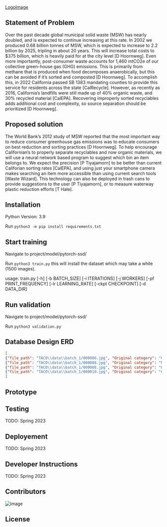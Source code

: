 [LogoImage]()
## Statement of Problem

Over the past decade global municipal solid waste (MSW) has nearly doubled, and is expected to continue increasing at this rate. In 2002 we produced 0.68 billion tonnes of MSW, which is expected to increase to 2.2 billion by 2025, tripling in about 20 years. This will increase total costs to $375 billion, which is heavily paid for at the city level [D Hoornweg]. Even more importantly, post-consumer waste accounts for 1,460 mtCO2e of our collective green-house gas (GHG) emissions. This is primarily from methane that is produced when food decomposes anaerobically, but this can be avoided if it’s sorted and composted [D Hoornweg]. To accomplish this, in 2022 California passed SB 1383 mandating counties to provide this service for residents across the state [CalRecycle]. However, as recently as 2016, California’s landfills were still made up of 40% organic waste, and 30% recycled material [CalEPA]. Recovering improperly sorted recyclables adds additional cost and complexity, so source separation should be prioritized [D Hoornweg].
  
## Proposed solution

The World Bank’s 2012 study of MSW reported that the most important way to reduce consumer greenhouse gas emissions was to educate consumers on best reduction and sorting practices [D Hoornweg]. To help encourage Californian’s to properly separate recyclables and now organic materials, we will use a neural network based program to suggest which bin an item belongs to. We expect the precision [P Tiyajamorn] to be better than current Califorian sorting rates [CalEPA], and using just your smartphone camera makes searching an item more accessible than using current search tools [Waste Wizard]. This technology can also be deployed in trash cans to provide suggestions to the user [P Tiyajamorn], or to measure waterway plastic reduction efforts [T Hale].

## Installation

Python Version: 3.9

Run ```python3 -m pip install requirements.txt```

## Start training 
Navigate to project/model/pytorch-ssd/

Run ```python3 train.py``` this will install the dataset which may take a while (1500 images).

usage: train.py [-h] [-b BATCH_SIZE] [-i ITERATIONS] [-j WORKERS] [-pf PRINT_FREQUENCY] [-lr LEARNING_RATE] [-ckpt CHECKPOINT] [-d DATA_DIR]

## Run validation
Navigate to project/model/pytorch-ssd/

Run ```python3 validation.py```

## Database Design ERD
```json
[
{"file_path": "TACO\\data\\batch_1/000006.jpg", "Original category": "Glass bottle", "New category": "Glass bottles & jars", "x": 517.0, "y": 127.0, "width": 447.0, "height": 1322.0}, 
{"file_path": "TACO\\data\\batch_1/000008.jpg", "Original category": "Meal carton", "New category": "Paper egg carton", "x": 1.0, "y": 457.0, "width": 1429.0, "height": 1519.0}, 
{"file_path": "TACO\\data\\batch_1/000008.jpg", "Original category": "Other carton", "New category": "Paper egg carton", "x": 531.0, "y": 292.0, "width": 1006.0, "height": 672.0}, 
{"file_path": "TACO\\data\\batch_1/000010.jpg", "Original category": "Clear plastic bottle", "New category": "Clear plastic \"clam shell\" containers", "x": 632.0, "y": 987.0, "width": 500.0, "height": 374.0}
]
```

## Prototype

## Testing
TODO: Spring 2023

## Deployement
TODO: Spring 2023

## Developer Instructions
TODO: Spring 2023

## Contributors
![image](https://user-images.githubusercontent.com/39971693/200933337-ff2dfdd5-7323-474b-9fe8-197513f16cdd.png)

## License
